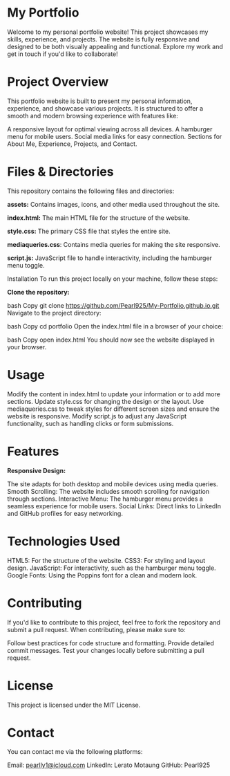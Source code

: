 # My Portfolio

Welcome to my personal portfolio website! This project showcases my skills, experience, and projects. The website is fully responsive and designed to be both visually appealing and functional. Explore my work and get in touch if you'd like to collaborate!

# Project Overview

This portfolio website is built to present my personal information, experience, and showcase various projects. It is structured to offer a smooth and modern browsing experience with features like:

A responsive layout for optimal viewing across all devices. A hamburger menu for mobile users. Social media links for easy connection. Sections for About Me, Experience, Projects, and Contact.

# Files & Directories

This repository contains the following files and directories:

**assets:**
Contains images, icons, and other media used throughout the site. 

**index.html:** The main HTML file for the structure of the website. 

**style.css:** The primary CSS file that styles the entire site. 

**mediaqueries.css**: Contains media queries for making the site responsive. 

**script.js:** JavaScript file to handle interactivity, including the hamburger menu toggle.

Installation To run this project locally on your machine, follow these steps:

**Clone the repository:**

bash Copy git clone https://github.com/Pearl925/My-Portfolio.github.io.git Navigate to the project directory:

bash Copy cd portfolio Open the index.html file in a browser of your choice:

bash Copy open index.html You should now see the website displayed in your browser.

# Usage

Modify the content in index.html to update your information or to add more sections. Update style.css for changing the design or the layout. Use mediaqueries.css to tweak styles for different screen sizes and ensure the website is responsive. Modify script.js to adjust any JavaScript functionality, such as handling clicks or form submissions.

# Features

**Responsive Design:**

The site adapts for both desktop and mobile devices using media queries. Smooth Scrolling: The website includes smooth scrolling for navigation through sections. Interactive Menu: The hamburger menu provides a seamless experience for mobile users. Social Links: Direct links to LinkedIn and GitHub profiles for easy networking.

# Technologies Used

HTML5: For the structure of the website. CSS3: For styling and layout design. JavaScript: For interactivity, such as the hamburger menu toggle. Google Fonts: Using the Poppins font for a clean and modern look.

# Contributing

If you'd like to contribute to this project, feel free to fork the repository and submit a pull request. When contributing, please make sure to:

Follow best practices for code structure and formatting. Provide detailed commit messages. Test your changes locally before submitting a pull request.

# License

This project is licensed under the MIT License.

# Contact

You can contact me via the following platforms:

Email: pearlly1@icloud.com 
LinkedIn: Lerato Motaung 
GitHub: Pearl925
